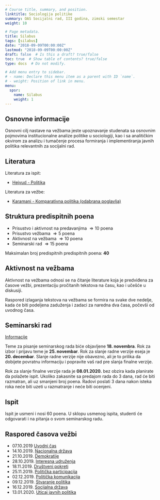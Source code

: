 ```yaml
---
# Course title, summary, and position.
linktitle: Sociologija politike
summary: OAS Socijalni rad, III godina, zimski semestar
weight: 10

# Page metadata.
title: Silabus
tags: [silabus]
date: "2018-09-09T00:00:00Z"
lastmod: "2018-09-09T00:00:00Z"
draft: false  # Is this a draft? true/false
toc: true  # Show table of contents? true/false
type: docs  # Do not modify.

# Add menu entry to sidebar.
# - name: Declare this menu item as a parent with ID `name`.
# - weight: Position of link in menu.
menu:
  spsr:
    name: Silabus
    weight: 1
---
```


## Osnovne informacije

Osnovni cilj nastave na vežbama jeste upoznavanje studenata sa osnovnim pojmovima institucionalne analize politike u sociologiji, kao i sa analitičkim okvirom za analizu i tumačenje procesa formiranja i implementiranja javnih politika relevantnih za socijalni rad.

## Literatura

Literatura za ispit:

- [Hejvud - Politika](/files/sp-hejvud.pdf)

Literatura za vežbe:

- [Karamani - Komparativna politika (odabrana poglavlja)](/files/sp-kp.pdf)

## Struktura predispitnih poena

- Prisustvo i aktivnost na predavanjima $\Rightarrow 10$ poena
- Prisustvo vežbama $\Rightarrow 5$ poena
- Aktivnost na vežbama $\Rightarrow 10$ poena
- Seminarski rad $\Rightarrow 15$ poena


Maksimalan broj predispitnih predispitnih poena: **40**


## Aktivnost na vežbama

Aktivnost na vežbama odnosi se na čitanje literature koja je predviđena za časove vežbi, prezentaciju pročitanih tekstova na času, kao i učešće u diskusiji.

Raspored izlaganja tekstova na vežbama se formira na svake dve nedelje, kada će biti podeljena zaduženja i zadaci za naredna dva časa, počevši od uvodnog časa.


## Seminarski rad

[Informacije](spsr-sem.html)

Teme za pisanje seminarskog rada biće objavljene **18. novembra**. Rok za izbor i prijavu teme je **25. novembar**. Rok za slanje radne verzije eseja je **20. decembar**. Slanje radne verzije nije obavezno, ali je to prilika da dobijete povratnu informaciju i popravite vaš rad pre slanja finalne verzije.

Rok za slanje finalne verzije rada je **08.01.2020.** bez obzira kada planirate da polažete ispit. Ukoliko zakasnite sa predajom rada do 3 dana, rad će biti razmatran, ali uz smanjeni broj poena. Radovi poslati 3 dana nakon isteka roka neće biti uzeti u razmatranje i neće biti ocenjeni.

## Ispit

Ispit je usmeni i nosi 60 poena. U sklopu usmenog ispita, studenti će odgovarati i na pitanja o svom seminarskog radu.


## Raspored časova vežbi

- 07.10.2019  [Uvodni čas](/courses/spsr/spsr01)
- 14.10.2019. [Nacionalna država](/courses/spsr/spsr02)
- 21.10.2019. [Demokratije](/courses/spsr/spsr03)
- 28.10.2019. [Interesna udruženja](/courses/spsr/spsr04)
- 18.11.2019. [Društveni pokreti](/courses/spsr/spsr05)
- 25.11.2019. [Politička participacija](/courses/spsr/spsr06)
- 02.12.2019. [Politička komunikacija](/courses/spsr/spsr07)
- 09.12.2019. [Stvaranje politika](/courses/spsr/spsr08)
- 16.12.2019. [Socijalna država](/courses/spsr/spsr09)
- 13.01.2020. [Uticaj javnih politika]((/courses/spsr/spsr10))
